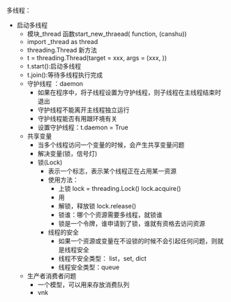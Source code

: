 多线程：
- 启动多线程
   - 模块_thread  函数start_new_thraead( function, (canshu))
   - import _thread as thread
   - threading.Thread   新方法
   - t = threading.Thread(target = xxx, args = (xxx, ))
   - t.start():启动多线程
   - t.join():等待多线程执行完成
   - 守护线程 ：daemon
      - 如果在程序中，将子线程设置为守护线程，则子线程在主线程结束时退出
      - 守护线程不能离开主线程独立运行
      - 守护线程能否有用跟环境有关
      - 设置守护线程：t.daemon = True 
   - 共享变量
      - 当多个线程访问一个变量的时候，会产生共享变量问题
      - 解决变量(锁，信号灯)
      - 锁(Lock)
         - 表示一个标志，表示某个线程正在占用某一资源
         - 使用方法：
             - 上锁 lock = threading.Lock() lock.acquire()
             - 用
             - 解锁，释放锁 lock.release()
             - 锁谁：哪个个资源需要多线程，就锁谁
             - 锁是一个令牌，谁申请到了锁，谁就有资格去访问资源
         - 线程的安全
             - 如果一个资源或变量在不设锁的时候不会引起任何问题，则就是线程安全
             - 线程不安全类型： list，set, dict
             - 线程安全类型：queue
   - 生产者消费者问题
      - 一个模型，可以用来存放消费队列
      - vnk